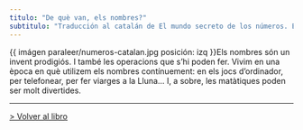 ```yaml
---
titulo: "De què van, els nombres?"
subtitulo: "Traducción al catalán de El mundo secreto de los números. Editorial Cruilla. El Vaixell de Vapor-Saber"
---
```

{{ imágen paraleer/numeros-catalan.jpg posición: izq }}Els nombres són un
invent prodigiós. I també les operacions que s’hi poden fer. Vivim en una
època en què utilizem els nombres contínuement: en els jocs d’ordinador, per
telefonear, per fer viarges a la Lluna… I, a sobre, les matàtiques poden ser
molt divertides.

* * *

[> Volver al libro](http:/mislibros/mundonumeros)

